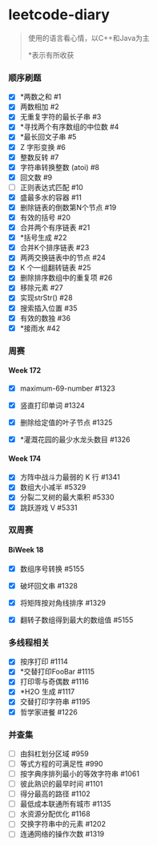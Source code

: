 # leetcode-diary

> 使用的语言看心情，以C++和Java为主
>
> *表示有所收获

### 顺序刷题

- [x] *两数之和 #1
- [x] 两数相加 #2
- [x] 无重复字符的最长子串 #3    
- [x] *寻找两个有序数组的中位数 #4
- [x] *最长回文子串 #5
- [x] Z 字形变换 #6
- [x] 整数反转 #7
- [x] 字符串转换整数 (atoi) #8   
- [x] 回文数 #9 
- [ ] 正则表达式匹配 #10     
- [x] 盛最多水的容器 #11
- [x] 删除链表的倒数第N个节点 #19
- [x] 有效的括号 #20
- [x] 合并两个有序链表 #21
- [x] *括号生成 #22
- [x] 合并K个排序链表 #23
- [x] 两两交换链表中的节点 #24
- [x] K 个一组翻转链表 #25
- [x] 删除排序数组中的重复项 #26
- [x] 移除元素 #27
- [x] 实现strStr() #28
- [x] 搜索插入位置 #35
- [x] 有效的数独 #36
- [x] *接雨水 #42

### 周赛
#### Week 172

- [x] maximum-69-number #1323
- [x] 竖直打印单词 #1324
- [x] 删除给定值的叶子节点 #1325    
- [x] *灌溉花园的最少水龙头数目 #1326


#### Week 174

- [x] 方阵中战斗力最弱的 K 行 #1341
- [x] 数组大小减半 #5329
- [x] 分裂二叉树的最大乘积 #5330    
- [x] 跳跃游戏 V #5331

### 双周赛
#### BiWeek 18

- [x] 数组序号转换 #5155
- [x] 破坏回文串 #1328
- [x] 将矩阵按对角线排序 #1329
- [x] 翻转子数组得到最大的数组值 #5155


### 多线程相关
- [x] 按序打印 #1114
- [x] *交替打印FooBar #1115 
- [x] 打印零与奇偶数 #1116
- [x] *H2O 生成 #1117  
- [x] 交替打印字符串 #1195
- [x] 哲学家进餐 #1226

### 并查集
- [ ] 由斜杠划分区域 #959	
- [ ] 等式方程的可满足性 #990	
- [ ] 按字典序排列最小的等效字符串 #1061	
- [ ] 彼此熟识的最早时间 #1101	
- [ ] 得分最高的路径 #1102	
- [ ] 最低成本联通所有城市 #1135	
- [ ] 水资源分配优化 #1168	
- [ ] 交换字符串中的元素 #1202	
- [ ] 连通网络的操作次数 #1319	